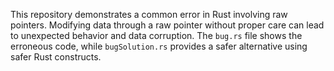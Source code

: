 This repository demonstrates a common error in Rust involving raw pointers.  Modifying data through a raw pointer without proper care can lead to unexpected behavior and data corruption.  The `bug.rs` file shows the erroneous code, while `bugSolution.rs` provides a safer alternative using safer Rust constructs.